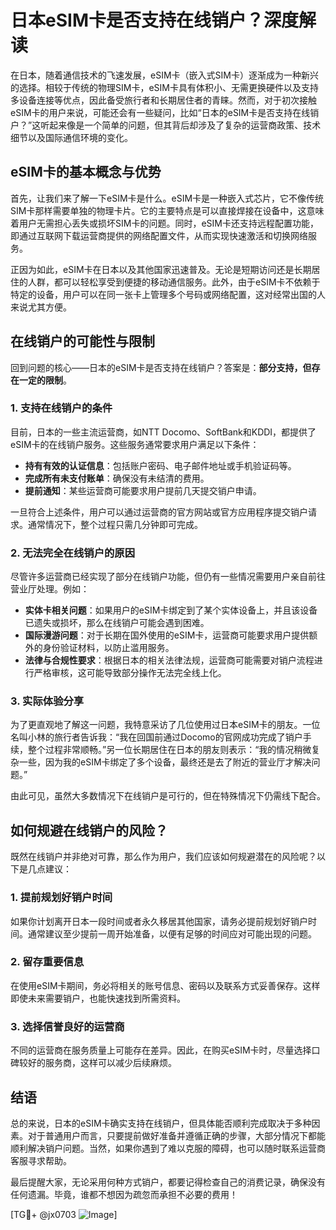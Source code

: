 # 日本eSIM卡是否支持在线销户？深度解读

在日本，随着通信技术的飞速发展，eSIM卡（嵌入式SIM卡）逐渐成为一种新兴的选择。相较于传统的物理SIM卡，eSIM卡具有体积小、无需更换硬件以及支持多设备连接等优点，因此备受旅行者和长期居住者的青睐。然而，对于初次接触eSIM卡的用户来说，可能还会有一些疑问，比如“日本的eSIM卡是否支持在线销户？”这听起来像是一个简单的问题，但其背后却涉及了复杂的运营商政策、技术细节以及国际通信环境的变化。

## eSIM卡的基本概念与优势

首先，让我们来了解一下eSIM卡是什么。eSIM卡是一种嵌入式芯片，它不像传统SIM卡那样需要单独的物理卡片。它的主要特点是可以直接焊接在设备中，这意味着用户无需担心丢失或损坏SIM卡的问题。同时，eSIM卡还支持远程配置功能，即通过互联网下载运营商提供的网络配置文件，从而实现快速激活和切换网络服务。

正因为如此，eSIM卡在日本以及其他国家迅速普及。无论是短期访问还是长期居住的人群，都可以轻松享受到便捷的移动通信服务。此外，由于eSIM卡不依赖于特定的设备，用户可以在同一张卡上管理多个号码或网络配置，这对经常出国的人来说尤其方便。

## 在线销户的可能性与限制

回到问题的核心——日本的eSIM卡是否支持在线销户？答案是：**部分支持，但存在一定的限制**。

### 1. 支持在线销户的条件
目前，日本的一些主流运营商，如NTT Docomo、SoftBank和KDDI，都提供了eSIM卡的在线销户服务。这些服务通常要求用户满足以下条件：
- **持有有效的认证信息**：包括账户密码、电子邮件地址或手机验证码等。
- **完成所有未支付账单**：确保没有未结清的费用。
- **提前通知**：某些运营商可能要求用户提前几天提交销户申请。

一旦符合上述条件，用户可以通过运营商的官方网站或官方应用程序提交销户请求。通常情况下，整个过程只需几分钟即可完成。

### 2. 无法完全在线销户的原因
尽管许多运营商已经实现了部分在线销户功能，但仍有一些情况需要用户亲自前往营业厅处理。例如：
- **实体卡相关问题**：如果用户的eSIM卡绑定到了某个实体设备上，并且该设备已遗失或损坏，那么在线销户可能会遇到困难。
- **国际漫游问题**：对于长期在国外使用的eSIM卡，运营商可能要求用户提供额外的身份验证材料，以防止滥用服务。
- **法律与合规性要求**：根据日本的相关法律法规，运营商可能需要对销户流程进行严格审核，这可能导致部分操作无法完全线上化。

### 3. 实际体验分享
为了更直观地了解这一问题，我特意采访了几位使用过日本eSIM卡的朋友。一位名叫小林的旅行者告诉我：“我在回国前通过Docomo的官网成功完成了销户手续，整个过程非常顺畅。”另一位长期居住在日本的朋友则表示：“我的情况稍微复杂一些，因为我的eSIM卡绑定了多个设备，最终还是去了附近的营业厅才解决问题。”

由此可见，虽然大多数情况下在线销户是可行的，但在特殊情况下仍需线下配合。

## 如何规避在线销户的风险？

既然在线销户并非绝对可靠，那么作为用户，我们应该如何规避潜在的风险呢？以下是几点建议：

### 1. 提前规划好销户时间
如果你计划离开日本一段时间或者永久移居其他国家，请务必提前规划好销户时间。通常建议至少提前一周开始准备，以便有足够的时间应对可能出现的问题。

### 2. 留存重要信息
在使用eSIM卡期间，务必将相关的账号信息、密码以及联系方式妥善保存。这样即使未来需要销户，也能快速找到所需资料。

### 3. 选择信誉良好的运营商
不同的运营商在服务质量上可能存在差异。因此，在购买eSIM卡时，尽量选择口碑较好的服务商，这样可以减少后续麻烦。

## 结语

总的来说，日本的eSIM卡确实支持在线销户，但具体能否顺利完成取决于多种因素。对于普通用户而言，只要提前做好准备并遵循正确的步骤，大部分情况下都能顺利解决销户问题。当然，如果你遇到了难以克服的障碍，也可以随时联系运营商客服寻求帮助。

最后提醒大家，无论采用何种方式销户，都要记得检查自己的消费记录，确保没有任何遗漏。毕竟，谁都不想因为疏忽而承担不必要的费用！

[TG💪+ @jx0703 ![Image](https://github.com/user-attachments/assets/dbca1d08-cadb-493c-b0ec-ad6f7a83f270)]